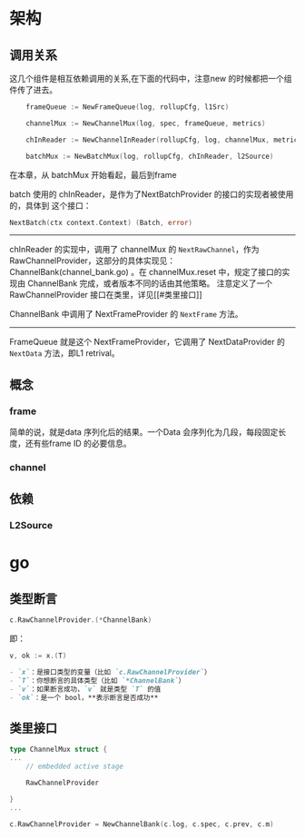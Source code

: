 # 架构

## 调用关系

这几个组件是相互依赖调用的关系,在下面的代码中，注意new 的时候都把一个组件传了进去。
```go
    frameQueue := NewFrameQueue(log, rollupCfg, l1Src)

    channelMux := NewChannelMux(log, spec, frameQueue, metrics)

    chInReader := NewChannelInReader(rollupCfg, log, channelMux, metrics)

    batchMux := NewBatchMux(log, rollupCfg, chInReader, l2Source)
```

在本章，从 batchMux 开始看起，最后到frame


batch 使用的 chInReader，是作为了NextBatchProvider 的接口的实现者被使用的，具体到 这个接口：
```go
NextBatch(ctx context.Context) (Batch, error)
```
---

chInReader 的实现中，调用了 channelMux 的 `NextRawChannel`，作为 RawChannelProvider，这部分的具体实现见： ChannelBank(channel_bank.go) 。在 channelMux.reset 中，规定了接口的实现由 ChannelBank 完成，或者版本不同的话由其他策略。
注意定义了一个 RawChannelProvider 接口在类里，详见[[#类里接口]]

ChannelBank 中调用了 NextFrameProvider 的 `NextFrame` 方法。

---

FrameQueue 就是这个  NextFrameProvider，它调用了 NextDataProvider 的 `NextData` 方法，即L1 retrival。


## 概念

### frame

简单的说，就是data 序列化后的结果。一个Data 会序列化为几段，每段固定长度，还有些frame ID  的必要信息。

### channel






## 依赖
### L2Source


# go

## 类型断言

```go
c.RawChannelProvider.(*ChannelBank)
```
即：
```go
v, ok := x.(T)
```
```markdown
- `x`：是接口类型的变量（比如 `c.RawChannelProvider`）
- `T`：你想断言的具体类型（比如 `*ChannelBank`）
- `v`：如果断言成功，`v` 就是类型 `T` 的值
- `ok`：是一个 bool，**表示断言是否成功**
```


## 类里接口

```go
type ChannelMux struct {
...
    // embedded active stage

    RawChannelProvider

}
...

c.RawChannelProvider = NewChannelBank(c.log, c.spec, c.prev, c.m)
```

